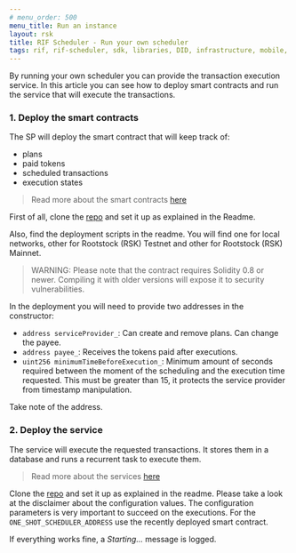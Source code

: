 ```yaml
---
# menu_order: 500
menu_title: Run an instance
layout: rsk
title: RIF Scheduler - Run your own scheduler
tags: rif, rif-scheduler, sdk, libraries, DID, infrastructure, mobile, protocols, mvp, design, rbtc, defi, decentralized, quick-start, guides, tutorial, networks, dapps, tools, rootstock, rsk, ethereum, smart-contracts, install, get-started, how-to, mainnet, testnet, contracts, wallets, web3, crypto
---
```


By running your own scheduler you can provide the transaction execution service.
In this article you can see how to deploy smart contracts
and run the service that will execute the transactions.

### 1. Deploy the smart contracts

The SP will deploy the smart contract that will keep track of:

- plans
- paid tokens
- scheduled transactions
- execution states

> Read more about the smart contracts [here](../contracts)

First of all, clone the
[repo](https://github.com/rsksmart/rif-scheduler-contracts)
and set it up as explained in the Readme.

Also, find the deployment scripts in the readme.
You will find one for local networks,
other for Rootstock (RSK) Testnet and other for Rootstock (RSK) Mainnet.

> WARNING: Please note that the contract requires Solidity 0.8 or newer. Compiling it with older versions will expose it to security vulnerabilities.

In the deployment you will need to provide two addresses in the constructor:

- `address serviceProvider_`:
  Can create and remove plans. Can change the payee.
- `address payee_`:
  Receives the tokens paid after executions.
- `uint256 minimumTimeBeforeExecution_`:
  Minimum amount of seconds required between the moment of the scheduling and the execution time requested.
  This must be greater than 15, it protects the service provider from timestamp manipulation.

Take note of the address.

### 2. Deploy the service

The service will execute the requested transactions.
It stores them in a database and runs a recurrent task to execute them.

> Read more about the services [here](../services)

Clone the [repo](https://github.com/rsksmart/rif-scheduler-services)
and set it up as explained in the readme.
Please take a look at the disclaimer about the configuration values.
The configuration parameters is very important to succeed on the executions.
For the `ONE_SHOT_SCHEDULER_ADDRESS` use the recently deployed smart contract.

If everything works fine, a _Starting..._ message is logged.
